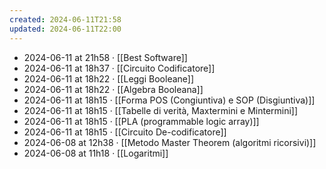 ```yaml
---
created: 2024-06-11T21:58
updated: 2024-06-11T22:00
---
```

- 2024-06-11 at 21h58 · [[Best Software]]
- 2024-06-11 at 18h37 · [[Circuito Codificatore]]
- 2024-06-11 at 18h22 · [[Leggi Booleane]]
- 2024-06-11 at 18h22 · [[Algebra Booleana]]
- 2024-06-11 at 18h15 · [[Forma POS (Congiuntiva) e SOP (Disgiuntiva)]]
- 2024-06-11 at 18h15 · [[Tabelle di verità, Maxtermini e Mintermini]]
- 2024-06-11 at 18h15 · [[PLA (programmable logic array)]]
- 2024-06-11 at 18h15 · [[Circuito De-codificatore]]
- 2024-06-08 at 12h38 · [[Metodo Master Theorem (algoritmi ricorsivi)]]
- 2024-06-08 at 11h18 · [[Logaritmi]]
